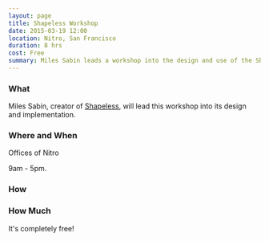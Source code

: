 ```yaml
---
layout: page
title: Shapeless Workshop
date: 2015-03-19 12:00
location: Nitro, San Francisco
duration: 8 hrs
cost: Free
summary: Miles Sabin leads a workshop into the design and use of the Shapeless library.
---
```


### What

Miles Sabin, creator of [Shapeless](https://github.com/milessabin/shapeless), will lead this workshop into its design and implementation.

### Where and When

Offices of Nitro

9am - 5pm.

### How

### How Much

It's completely free!

